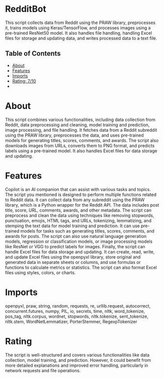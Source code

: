 # RedditBot

This script collects data from Reddit using the PRAW library, preprocesses it, trains models using Keras/TensorFlow, and processes images using a pre-trained ResNet50 model. It also handles file handling, handling Excel files for storage and updating data, and writes processed data to a text file.

## Table of Contents

- [About](#about)
- [Features](#features)
- [Imports](#Imports)
- [Rating: 7/10](#Rating)
- 
# About

This script combines various functionalities, including data collection from Reddit, data preprocessing and cleaning, model training and prediction, image processing, and file handling. It fetches data from a Reddit subreddit using the PRAW library, preprocesses the data, and uses pre-trained models for generating titles, scores, comments, and awards. The script also downloads images from URLs, converts them to PNG format, and predicts labels using a pre-trained model. It also handles Excel files for data storage and updating.

# Features

Copilot is an AI companion that can assist with various tasks and topics. The script you mentioned is designed to perform multiple functions related to Reddit data. It can collect data from any subreddit using the PRAW library, which is a Python wrapper for the Reddit API. The data includes post title, score, URL, comments, awards, and other metadata.
The script can preprocess and clean the data using techniques like removing stopwords, punctuation, emojis, HTML tags, and URLs, tokenizing, lemmatizing, and stemping the text data for model training and prediction. It can use pre-trained models for tasks such as generating titles, scores, comments, and awards for posts. The script can also use natural language generation models, regression or classification models, or image processing models like ResNet or VGG to predict labels for images.
Finally, the script can handle Excel files for data storage and updating. It can create, read, write, and update Excel files using the openpyxl library, store original and generated data in separate sheets or columns, and use formulas or functions to calculate metrics or statistics. The script can also format Excel files using styles, colors, or charts.

# Imports

openpyxl, praw, string, random, requests, re, urllib.request, autocorrect, concurrent.futures, numpy, PIL, io, secrets, time, nltk, word_tokenize, pos_tag, nltk.corpus, wordnet, stopwords, nltk.tokenize, sent_tokenize, nltk.stem, WordNetLemmatizer, PorterStemmer, RegexpTokenizer

# Rating

The script is well-structured and covers various functionalities like data collection, model training, and prediction. However, it could benefit from more detailed explanations and improved error handling, particularly in network requests and file operations.
